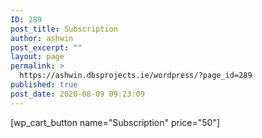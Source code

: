 ```yaml
---
ID: 289
post_title: Subscription
author: ashwin
post_excerpt: ""
layout: page
permalink: >
  https://ashwin.dbsprojects.ie/wordpress/?page_id=289
published: true
post_date: 2020-08-09 09:23:09
---
```

[wp_cart_button name="Subscription" price="50"]